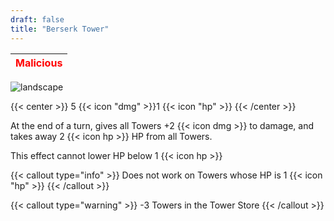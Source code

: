 ```yaml
---
draft: false
title: "Berserk Tower"
---
```

| <span style="color:Red"> Malicious </span> |
|--------|

![landscape](/images/towers/towerS_70.png)

{{< center >}}
5 {{< icon "dmg" >}}1 {{< icon "hp" >}}
{{< /center >}}

At the end of a turn, gives all Towers +2 {{< icon dmg >}} to damage, and takes away 2 {{< icon hp >}} HP from all Towers.

This effect cannot lower HP below 1 {{< icon hp >}}

{{< callout type="info" >}}
Does not work on Towers whose HP is 1 {{< icon "hp" >}}
{{< /callout >}}

{{< callout type="warning" >}}
-3 Towers in the Tower Store
{{< /callout >}}
